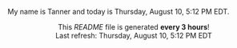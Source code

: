 My name is Tanner and today is Thursday, August 10, 5:12 PM EDT.

<p align="center">This <i>README</i> file is generated <b>every 3 hours</b>!</br>Last refresh: Thursday, August 10, 5:12 PM EDT<br /></p>
